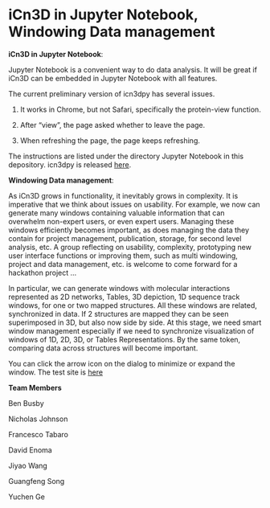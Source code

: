 # iCn3D in Jupyter Notebook, Windowing Data management

<b>iCn3D in Jupyter Notebook</b>: 

Jupyter Notebook is a convenient way to do data analysis. It will be great if iCn3D can be embedded in Jupyter Notebook with all features. 

The current preliminary version of icn3dpy has several issues. 

1. It works in Chrome, but not Safari, specifically the protein-view function.

2. After “view”, the page asked whether to leave the page. 

3. When refreshing the page, the page keeps refreshing.

The instructions are listed under the directory Jupyter Notebook in this depository. icn3dpy is released [here](https://pypi.org/project/icn3dpy/).

<b>Windowing Data management</b>: 

As iCn3D grows in functionality, it inevitably grows in complexity.  It is imperative that we think about issues on usability.  For example, we now can generate many windows containing valuable information that can overwhelm non-expert users, or even expert users.  Managing these windows efficiently becomes important, as does managing the data they contain for project management, publication, storage, for second level analysis, etc.   A group reflecting on usability, complexity, prototyping new user interface functions or improving them, such as multi windowing, project and data management, etc. is welcome to come forward for a hackathon project …  

In particular, we can generate windows with molecular interactions represented as 2D networks, Tables, 3D depiction, 1D sequence track windows, for one or two mapped structures.  All these windows are related, synchronized in data.  If 2 structures are mapped they can be seen superimposed in 3D, but also now side by side.  At this stage, we need smart window management especially if we need to synchronize visualization of windows of 1D, 2D, 3D, or Tables Representations.  By the same token, comparing data across structures  will become important.

You can click the arrow icon on the dialog to minimize or expand the window. The test site is [here](https://www.ncbi.nlm.nih.gov/Structure/icn3d2/full.html?divid=div0&mmdbid=6m0j&command=line+graph+interaction+pairs+%7C+!A+!E+%7C+hbonds,salt+bridge,interactions,halogen,pi-cation,pi-stacking+%7C+false+%7C+threshold+3.8+6+4+3.8+6+6;+show+selection;+add+residue+number+labels%7C%7C%7C%7B%22factor%22:%221.4817%22,%22mouseChange%22:%7B%22x%22:0,%22y%22:0%7D,%22quaternion%22:%7B%22_x%22:%220.036185%22,%22_y%22:%220.49963%22,%22_z%22:%220.078595%22,%22_w%22:%220.86191%22%7D%7D)

<b> Team Members </b>

Ben Busby

Nicholas Johnson

Francesco Tabaro

David Enoma

Jiyao Wang

Guangfeng Song

Yuchen Ge




